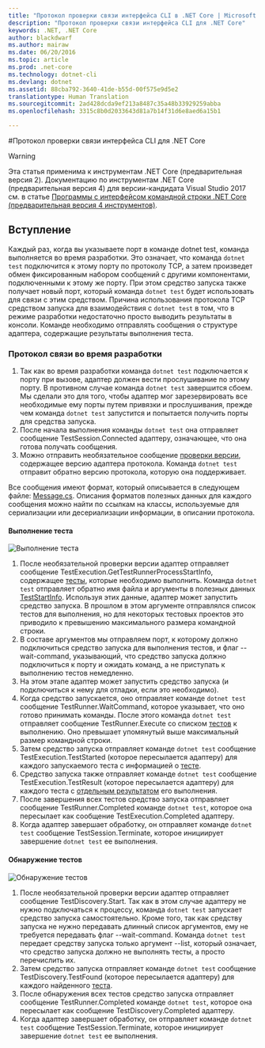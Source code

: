 ```yaml
---
title: "Протокол проверки связи интерфейса CLI в .NET Core | Microsoft Docs"
description: "Протокол проверки связи интерфейса CLI для .NET Core"
keywords: .NET, .NET Core
author: blackdwarf
ms.author: mairaw
ms.date: 06/20/2016
ms.topic: article
ms.prod: .net-core
ms.technology: dotnet-cli
ms.devlang: dotnet
ms.assetid: 88cba792-3640-41de-b55d-00f575e9d5e2
translationtype: Human Translation
ms.sourcegitcommit: 2ad428dcda9ef213a8487c35a48b33929259abba
ms.openlocfilehash: 3315c8b0d2033643d81a7b14f31d6e8aed6a15b1

---
```


#<a name="net-core-cli-test-communication-protocol"></a>Протокол проверки связи интерфейса CLI для .NET Core

> [!WARNING]
> Эта статья применима к инструментам .NET Core (предварительная версия 2). Документацию по инструментам .NET Core (предварительная версия 4) для версии-кандидата Visual Studio 2017 см. в статье [Программы с интерфейсом командной строки .NET Core (предварительная версия 4 инструментов)](../preview3/tools/index.md).

## <a name="introduction"></a>Вступление
Каждый раз, когда вы указываете порт в команде dotnet test, команда выполняется во время разработки. Это означает, что команда `dotnet test` подключится к этому порту по протоколу TCP, а затем произведет обмен фиксированным набором сообщений с другими компонентами, подключенными к этому же порту. При этом средство запуска также получает новый порт, который команда `dotnet test` будет использовать для связи с этим средством. Причина использования протокола TCP средством запуска для взаимодействия с `dotnet test` в том, что в режиме разработки недостаточно просто выводить результаты в консоли. Команде необходимо отправлять сообщения о структуре адаптера, содержащие результаты выполнения теста.

### <a name="communication-protocol-at-design-time"></a>Протокол связи во время разработки

1. Так как во время разработки команда `dotnet test` подключается к порту при вызове, адаптер должен вести прослушивание по этому порту. В противном случае команда `dotnet test` завершится сбоем. Мы сделали это для того, чтобы адаптер мог зарезервировать все необходимые ему порты путем привязки и прослушивания, прежде чем команда `dotnet test` запустится и попытается получить порты для средства запуска.
2. После начала выполнения команды `dotnet test` она отправляет сообщение TestSession.Connected адаптеру, означающее, что она готова получать сообщения.
3. Можно отправить необязательное сообщение [проверки версии](https://github.com/dotnet/cli/blob/rel/1.0.0-preview2/src/Microsoft.Extensions.Testing.Abstractions/Messages/ProtocolVersionMessage.cs), содержащее версию адаптера протокола. Команда `dotnet test` отправит обратно версию протокола, которую она поддерживает.

Все сообщения имеют формат, который описывается в следующем файле: [Message.cs](https://github.com/dotnet/cli/blob/rel/1.0.0-preview2/src/Microsoft.Extensions.Testing.Abstractions/Messages/Message.cs). Описания форматов полезных данных для каждого сообщения можно найти по ссылкам на классы, используемые для сериализации или десериализации информации, в описании протокола.

#### <a name="test-execution"></a>Выполнение теста
![Выполнение теста](./media/test-protocol/dotnet-test-execute.png)

1. После необязательной проверки версии адаптер отправляет сообщение TestExecution.GetTestRunnerProcessStartInfo, содержащее [тесты](https://github.com/dotnet/cli/blob/rel/1.0.0-preview2/src/Microsoft.Extensions.Testing.Abstractions/Messages/RunTestsMessage.cs), которые необходимо выполнить. Команда `dotnet test` отправляет обратно имя файла и аргументы в полезных данных [TestStartInfo](https://github.com/dotnet/cli/blob/rel/1.0.0-preview2/src/dotnet/commands/dotnet-test/TestStartInfo.cs). Используя этих данные, адаптер может запустить средство запуска. В прошлом в этом аргументе отправлялся список тестов для выполнения, но для некоторых тестовых проектов это приводило к превышению максимального размера командной строки.
  1. В составе аргументов мы отправляем порт, к которому должно подключиться средство запуска для выполнения тестов, и флаг --wait-command, указывающий, что средство запуска должно подключиться к порту и ожидать команд, а не приступать к выполнению тестов немедленно.
2. На этом этапе адаптер может запустить средство запуска (и подключиться к нему для отладки, если это необходимо).
3. Когда средство запускается, оно отправляет команде `dotnet test` сообщение TestRunner.WaitCommand, которое указывает, что оно готово принимать команды. После этого команда `dotnet test` отправляет сообщение TestRunner.Execute со списком [тестов](https://github.com/dotnet/cli/blob/rel/1.0.0-preview2/src/Microsoft.Extensions.Testing.Abstractions/Messages/RunTestsMessage.cs) к выполнению. Оно превышает упомянутый выше максимальный размер командной строки.
4. Затем средство запуска отправляет команде `dotnet test` сообщение TestExecution.TestStarted (которое пересылается адаптеру) для каждого запускаемого теста с информацией о [тесте](https://github.com/dotnet/cli/blob/rel/1.0.0-preview2/src/Microsoft.Extensions.Testing.Abstractions/Test.cs).
5. Средство запуска также отправляет команде `dotnet test` сообщение TestExecution.TestResult (которое пересылается адаптеру) для каждого теста с [отдельным результатом](https://github.com/dotnet/cli/blob/rel/1.0.0-preview2/src/Microsoft.Extensions.Testing.Abstractions/TestResult.cs) его выполнения.
6. После завершения всех тестов средство запуска отправляет сообщение TestRunner.Completed команде `dotnet test`, которое она пересылает как сообщение TestExecution.Completed адаптеру.
7. Когда адаптер завершает обработку, он отправляет команде `dotnet test` сообщение TestSession.Terminate, которое инициирует завершение `dotnet test` ее выполнения.

#### <a name="test-discovery"></a>Обнаружение тестов
![Обнаружение тестов](./media/test-protocol/dotnet-test-discover.png)

1. После необязательной проверки версии адаптер отправляет сообщение TestDiscovery.Start. Так как в этом случае адаптеру не нужно подключаться к процессу, команда `dotnet test` запускает средство запуска самостоятельно. Кроме того, так как средству запуска не нужно передавать длинный список аргументов, ему не требуется передавать флаг --wait-command. Команда `dotnet test` передает средству запуска только аргумент --list, который означает, что средство запуска должно не выполнять тесты, а просто перечислить их.
2. Затем средство запуска отправляет команде `dotnet test` сообщение TestDiscovery.TestFound (которое пересылается адаптеру) для каждого найденного [теста](https://github.com/dotnet/cli/blob/rel/1.0.0-preview2/src/Microsoft.Extensions.Testing.Abstractions/Test.cs).
3. После обнаружения всех тестов средство запуска отправляет сообщение TestRunner.Completed команде `dotnet test`, которое она пересылает как сообщение TestDiscovery.Completed адаптеру.
4. Когда адаптер завершает обработку, он отправляет команде `dotnet test` сообщение TestSession.Terminate, которое инициирует завершение `dotnet test` ее выполнения.



<!--HONumber=Jan17_HO3-->


